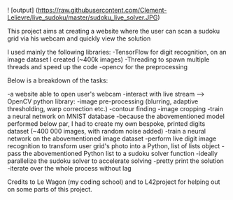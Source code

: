 ! [output] (https://raw.githubusercontent.com/Clement-Lelievre/live_sudoku/master/sudoku_live_solver.JPG)

This project aims at creating a website where the user can scan a sudoku grid via his webcam and quickly view the solution

I used mainly the following libraries:
-TensorFlow for digit recognition, on an image dataset I created (~400k images)
-Threading to spawn multiple threads and speed up the code
-opencv for the preprocessing

Below is a breakdown of the tasks:

-a website able to open user's webcam 
-interact with live stream --> OpenCV python library:
   -image pre-processing (blurring, adaptive thresholding, warp correction etc.)
   -contour finding
   -image cropping
-train a neural network on MNIST database
-because the abovementioned model performed below par, I had to create my own bespoke, printed digits dataset (~400 000 images, with random noise added)
-train a neural network on the abovementioned image dataset
-perform live digit image recognition to transform user grid's photo into a Python, list of lists object 
-pass the abovementioned Python list to a sudoku solver function 
-ideally parallelize the sudoku solver to accelerate solving 
-pretty print the solution
-iterate over the whole process without lag

Credits to Le Wagon (my coding school) and to L42project for helping out on some parts of this project.
